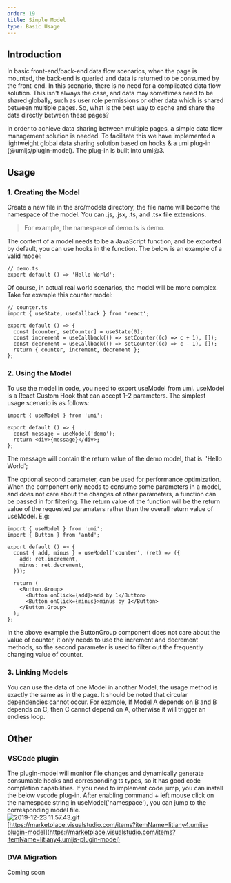 ```yaml
---
order: 19
title: Simple Model
type: Basic Usage
---
```


## Introduction

In basic front-end/back-end data flow scenarios, when the page is mounted, the back-end is queried and data is returned to be consumed by the front-end. In this scenario, there is no need for a complicated data flow solution. This isn't always the case, and data may sometimes need to be shared globally, such as user role permissions or other data which is shared between multiple pages. So, what is the best way to cache and share the data directly between these pages?

In order to achieve data sharing between multiple pages, a simple data flow management solution is needed. To facilitate this we have implemented a lightweight global data sharing solution based on hooks & a umi plug-in (@umijs/plugin-model). The plug-in is built into umi@3.

## Usage

### 1. Creating the Model

Create a new file in the src/models directory, the file name will become the namespace of the model. You can .js, .jsx, .ts, and .tsx file extensions.

> For example, the namespace of demo.ts is demo.

The content of a model needs to be a JavaScript function, and be exported by default, you can use hooks in the function. The below is an example of a valid model:
```
// demo.ts
export default () => 'Hello World';
```

Of course, in actual real world scenarios, the model will be more complex. Take for example this counter model:

```
// counter.ts
import { useState, useCallback } from 'react';

export default () => {
  const [counter, setCounter] = useState(0);
  const increment = useCallback(() => setCounter((c) => c + 1), []);
  const decrement = useCallback(() => setCounter((c) => c - 1), []);
  return { counter, increment, decrement };
};
```

### 2. Using the Model

To use the model in code, you need to export useModel from umi. useModel is a React Custom Hook that can accept 1-2 parameters. The simplest usage scenario is as follows:

```
import { useModel } from 'umi';

export default () => {
  const message = useModel('demo');
  return <div>{message}</div>;
};
```

The message will contain the return value of the demo model, that is: 'Hello World';

The optional second parameter, can be used for performance optimization. When the component only needs to consume some parameters in a model, and does not care about the changes of other parameters, a function can be passed in for filtering. The return value of the function will be the return value of the requested paramaters rather than the overall return value of useModel. E.g:

```
import { useModel } from 'umi';
import { Button } from 'antd';

export default () => {
  const { add, minus } = useModel('counter', (ret) => ({
    add: ret.increment,
    minus: ret.decrement,
  }));

  return (
    <Button.Group>
      <Button onClick={add}>add by 1</Button>
      <Button onClick={minus}>minus by 1</Button>
    </Button.Group>
  );
};
```

In the above example the ButtonGroup component does not care about the value of counter, it only needs to use the increment and decrement methods, so the second parameter is used to filter out the frequently changing value of counter.

### 3. Linking Models

You can use the data of one Model in another Model, the usage method is exactly the same as in the page. It should be noted that circular dependencies cannot occur. For example, If Model A depends on B and B depends on C, then C cannot depend on A, otherwise it will trigger an endless loop.

## Other

### VSCode plugin

The plugin-model will monitor file changes and dynamically generate consumable hooks and corresponding ts types, so it has good code completion capabilities. If you need to implement code jump, you can install the below vscode plug-in. After enabling command + left mouse click on the namespace string in useModel('namespace'), you can jump to the corresponding model file. <br />![2019-12-23 11.57.43.gif](https://intranetproxy.alipay.com/skylark/lark/0/2019/gif/184725/1577073518336-afe6f03d-f817-491a-848a-5feeb4ecd72b.gif#align=left&display=inline&height=1138&name=2019-12-23%2011.57.43.gif&originHeight=1138&originWidth=2062&size=6737458&status=done&style=none&width=2062)<br />[https://marketplace.visualstudio.com/items?itemName=litiany4.umijs-plugin-model](https://marketplace.visualstudio.com/items?itemName=litiany4.umijs-plugin-model)

### DVA Migration

Coming soon
